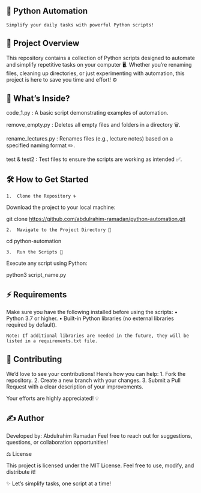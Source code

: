 🚀 Python Automation
-----------------------

	Simplify your daily tasks with powerful Python scripts!

📝 Project Overview
--------------------

This repository contains a collection of Python scripts designed to automate and simplify repetitive tasks on your computer 🖥️.
Whether you’re renaming files, cleaning up directories, or just experimenting with automation, this project is here to save you time and effort! ⚙️

📂 What’s Inside?
-------------------

code_1.py : A basic script demonstrating examples of automation.

remove_empty.py : Deletes all empty files and folders in a directory 🗑️.

rename_lectures.py : Renames files (e.g., lecture notes) based on a specified naming format ✏️.

test & test2 : Test files to ensure the scripts are working as intended ✅.


🛠️ How to Get Started
--------------------------
	1.	Clone the Repository 🌀
Download the project to your local machine:

git clone https://github.com/abdulrahim-ramadan/python-automation.git  


	2.	Navigate to the Project Directory 📁

cd python-automation  


	3.	Run the Scripts 🚀
Execute any script using Python:

python3 script_name.py  

⚡ Requirements
-------------------

Make sure you have the following installed before using the scripts:
	•	Python 3.7 or higher.
	•	Built-in Python libraries (no external libraries required by default).

	Note: If additional libraries are needed in the future, they will be listed in a requirements.txt file.

🤝 Contributing
-------------------

We’d love to see your contributions! Here’s how you can help:
	1.	Fork the repository.
	2.	Create a new branch with your changes.
	3.	Submit a Pull Request with a clear description of your improvements.

Your efforts are highly appreciated! 💡

✍️ Author
------------

Developed by: Abdulrahim Ramadan
Feel free to reach out for suggestions, questions, or collaboration opportunities!

⚖️ License

This project is licensed under the MIT License. Feel free to use, modify, and distribute it!

✨ Let’s simplify tasks, one script at a time!
